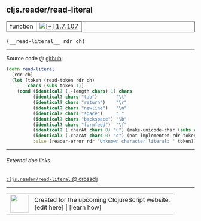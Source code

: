 ## cljs.reader/read-literal



 <table border="1">
<tr>
<td>function</td>
<td><a href="https://github.com/cljsinfo/cljs-api-docs/tree/1.7.107"><img valign="middle" alt="[+] 1.7.107" title="Added in 1.7.107" src="https://img.shields.io/badge/+-1.7.107-lightgrey.svg"></a> </td>
</tr>
</table>


 <samp>
(__read-literal__ rdr ch)<br>
</samp>

---







Source code @ [github](https://github.com/clojure/clojurescript/blob/r1.7.170/src/main/cljs/cljs/reader.cljs#L337-L350):

```clj
(defn read-literal
  [rdr ch]
  (let [token (read-token rdr ch)
        chars (subs token 1)]
    (cond (identical? (.-length chars) 1) chars
          (identical? chars "tab")       "\t"
          (identical? chars "return")    "\r"
          (identical? chars "newline")   "\n"
          (identical? chars "space")     " "
          (identical? chars "backspace") "\b"
          (identical? chars "formfeed")  "\f"
          (identical? (.charAt chars 0) "u") (make-unicode-char (subs chars 1))
          (identical? (.charAt chars 0) "o") (not-implemented rdr token)
          :else (reader-error rdr "Unknown character literal: " token))))
```

<!--
Repo - tag - source tree - lines:

 <pre>
clojurescript @ r1.7.170
└── src
    └── main
        └── cljs
            └── cljs
                └── <ins>[reader.cljs:337-350](https://github.com/clojure/clojurescript/blob/r1.7.170/src/main/cljs/cljs/reader.cljs#L337-L350)</ins>
</pre>

-->

---



###### External doc links:

[`cljs.reader/read-literal` @ crossclj](http://crossclj.info/fun/cljs.reader.cljs/read-literal.html)<br>

---

 <table>
<tr><td>
<img valign="middle" align="right" width="48px" src="http://i.imgur.com/Hi20huC.png">
</td><td>
Created for the upcoming ClojureScript website.<br>
[edit here] | [learn how]
</td></tr></table>

[edit here]:https://github.com/cljsinfo/cljs-api-docs/blob/master/cljsdoc/cljs.reader/read-literal.cljsdoc
[learn how]:https://github.com/cljsinfo/cljs-api-docs/wiki/cljsdoc-files

<!--

This information was too distracting to show to readers, but I'll leave it
commented here since it is helpful to:

- pretty-print the data used to generate this document
- and show how to retrieve that data



The API data for this symbol:

```clj
{:ns "cljs.reader",
 :name "read-literal",
 :type "function",
 :signature ["[rdr ch]"],
 :source {:code "(defn read-literal\n  [rdr ch]\n  (let [token (read-token rdr ch)\n        chars (subs token 1)]\n    (cond (identical? (.-length chars) 1) chars\n          (identical? chars \"tab\")       \"\\t\"\n          (identical? chars \"return\")    \"\\r\"\n          (identical? chars \"newline\")   \"\\n\"\n          (identical? chars \"space\")     \" \"\n          (identical? chars \"backspace\") \"\\b\"\n          (identical? chars \"formfeed\")  \"\\f\"\n          (identical? (.charAt chars 0) \"u\") (make-unicode-char (subs chars 1))\n          (identical? (.charAt chars 0) \"o\") (not-implemented rdr token)\n          :else (reader-error rdr \"Unknown character literal: \" token))))",
          :title "Source code",
          :repo "clojurescript",
          :tag "r1.7.170",
          :filename "src/main/cljs/cljs/reader.cljs",
          :lines [337 350]},
 :full-name "cljs.reader/read-literal",
 :full-name-encode "cljs.reader/read-literal",
 :history [["+" "1.7.107"]]}

```

Retrieve the API data for this symbol:

```clj
;; from Clojure REPL
(require '[clojure.edn :as edn])
(-> (slurp "https://raw.githubusercontent.com/cljsinfo/cljs-api-docs/catalog/cljs-api.edn")
    (edn/read-string)
    (get-in [:symbols "cljs.reader/read-literal"]))
```

-->
